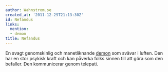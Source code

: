```yaml
---
author: Wahnstrom.se
created_at: '2011-12-29T21:13:30Z'
id: Nefandus
links:
  mention:
  - demon
title: Nefandus
---
```


En svagt genomskinlig och manetliknande [demon] som svävar i luften. Den har en stor psykisk kraft
och kan påverka folks sinnen till att göra som den befaller. Den kommunicerar genom telepati.

  [demon]: demon